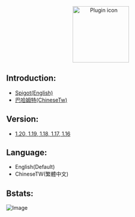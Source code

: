 <body>
  <center>
    <img src="https://github.com/NUTT1101/CatchBall/assets/95519633/320e05cc-55cf-4623-93e7-498578462ec9" alt="Plugin icon"width="150" height="150">
  </center>
</body>

## Introduction:
- [Spigot(English)](https://www.spigotmc.org/resources/catchball.94867/)
- [巴哈姆特(ChineseTw)](https://forum.gamer.com.tw/C.php?bsn=18673&snA=192726&tnum=2&subbsn=14)


## Version:
- [1.20, 1.19, 1.18, 1.17, 1.16](https://github.com/NUTT1101/CatchBall/releases)

## Language:
- English(Default)
- ChineseTW(繁體中文)

## Bstats:
![Image](https://bstats.org/signatures/bukkit/CatchBall.svg)
